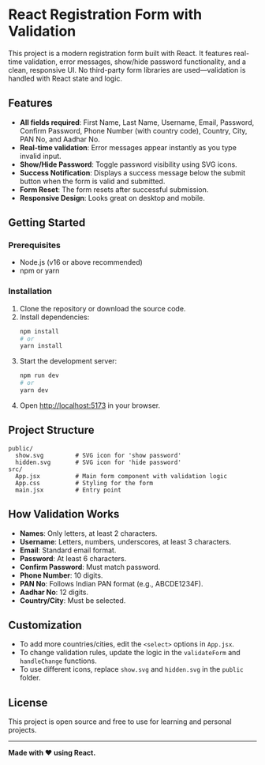 # React Registration Form with Validation

This project is a modern registration form built with React. It features real-time validation, error messages, show/hide password functionality, and a clean, responsive UI. No third-party form libraries are used—validation is handled with React state and logic.

## Features

- **All fields required**: First Name, Last Name, Username, Email, Password, Confirm Password, Phone Number (with country code), Country, City, PAN No, and Aadhar No.
- **Real-time validation**: Error messages appear instantly as you type invalid input.
- **Show/Hide Password**: Toggle password visibility using SVG icons.
- **Success Notification**: Displays a success message below the submit button when the form is valid and submitted.
- **Form Reset**: The form resets after successful submission.
- **Responsive Design**: Looks great on desktop and mobile.

## Getting Started

### Prerequisites
- Node.js (v16 or above recommended)
- npm or yarn

### Installation
1. Clone the repository or download the source code.
2. Install dependencies:
   ```sh
   npm install
   # or
   yarn install
   ```
3. Start the development server:
   ```sh
   npm run dev
   # or
   yarn dev
   ```
4. Open [http://localhost:5173](http://localhost:5173) in your browser.

## Project Structure

```
public/
  show.svg         # SVG icon for 'show password'
  hidden.svg       # SVG icon for 'hide password'
src/
  App.jsx          # Main form component with validation logic
  App.css          # Styling for the form
  main.jsx         # Entry point
```

## How Validation Works
- **Names**: Only letters, at least 2 characters.
- **Username**: Letters, numbers, underscores, at least 3 characters.
- **Email**: Standard email format.
- **Password**: At least 6 characters.
- **Confirm Password**: Must match password.
- **Phone Number**: 10 digits.
- **PAN No**: Follows Indian PAN format (e.g., ABCDE1234F).
- **Aadhar No**: 12 digits.
- **Country/City**: Must be selected.

## Customization
- To add more countries/cities, edit the `<select>` options in `App.jsx`.
- To change validation rules, update the logic in the `validateForm` and `handleChange` functions.
- To use different icons, replace `show.svg` and `hidden.svg` in the `public` folder.

## License
This project is open source and free to use for learning and personal projects.

---

**Made with ❤️ using React.**
